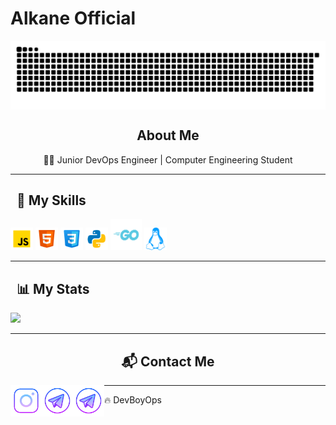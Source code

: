 # Alkane Official

<img align="center" src="https://raw.githubusercontent.com/imrrobat/imrrobat/d1b244e170d2b75fdda3efd499eaaf163f7a617c/images/github-contribution-grid-snake.svg"/>

<h2 align="center">About Me</h2>
<p align="center">
  👨‍💻 Junior DevOps Engineer | Computer Engineering Student 
</p>

---

<h2>&nbsp; 🚀 My Skills</h2>
<p align="left">
  <a href="" target="_blank" rel="noreferrer"><img src="https://github.com/AALKANEE/AALKANEE/blob/main/icons8-javascript-96.png?raw=true" width="36" height="36" alt="Javascript" /></a>
  <a href="" target="_blank" rel="noreferrer"><img src="https://github.com/AALKANEE/AALKANEE/blob/main/icons8-html-96.png?raw=true" width="36" height="36" alt="HTML5" /></a>
  <a href="https://www.w3.org/TR/CSS/#css" target="_blank" rel="noreferrer"><img src="https://github.com/AALKANEE/AALKANEE/blob/main/icons8-css-96.png?raw=true" width="36" height="36" alt="CSS3" /></a>
  <a href="https://www.python.org/" target="_blank" rel="noreferrer"><img src="https://github.com/AALKANEE/AALKANEE/blob/main/icons8-python-96.png?raw=true" width="36" height="36" alt="Python" /></a>
  <a href="https://go.dev/" target="_blank" rel="noreferrer"><img src="https://github.com/AALKANEE/AALKANEE/blob/main/Go.png?raw=true" width="50" height="50" alt="Golang" /></a>
  <a href="https://www.linux.org/" target="_blank" rel="noreferrer"><img src="https://github.com/AALKANEE/AALKANEE/blob/main/linux.png?raw=true" width="36" height="36" alt="Linux" /></a>
  
</p>

---

<h2>&nbsp; 📊 My Stats</h2>
<a href="https://github.com/AALKANEE">
  <img src="https://github-readme-stats.vercel.app/api/top-langs/?username=AALKANEE&layout=donut" />
</a>

---

<h2 align="center">📬 Contact Me</h2>
<a href="https://www.instagram.com/oalkaneo"><img width="50px" height="50px" align="left" src="https://github.com/AALKANEE/AALKANEE/blob/main/icons8-instagram-96.png?raw=true" alt="instagram"/></a>
<a href="https://t.me/alkaane"><img width="50px" height="50px" align="left" src="https://github.com/AALKANEE/AALKANEE/blob/main/icons8-telegram-96.png?raw=true" alt="telegram"/></a>
<a href="https://t.me/alkane_official">
    <img width="50px" height="50px" align="left" src="https://github.com/AALKANEE/AALKANEE/blob/main/icons8-telegram-96.png?raw=true" alt="telegram"/>
  </a>

---

🔥 DevBoyOps

